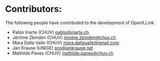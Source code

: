 # Contributors:

The following people have contributed to the development of OpenILLink:

* Pablo Iriarte (CHUV) <pablo@iriarte.ch>
* Jérôme Zbinden (CHUV) <jerome.zbinden@chuv.ch>
* Mara Dalla Valle (CHUV) <mara.dallavalle@gmail.com>
* Jan Krause (UNIGE) <pro@jankrause.net>
* Mathilde Panes (CHUV) <mathilde.panes@chuv.ch>
